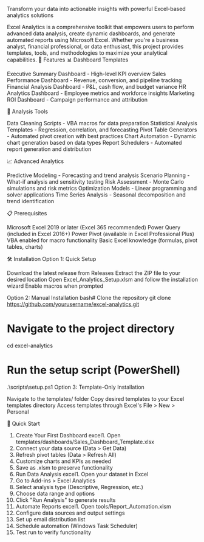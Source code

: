 Transform your data into actionable insights with powerful Excel-based analytics solutions

Excel Analytics is a comprehensive toolkit that empowers users to perform advanced data analysis, create dynamic dashboards, and generate automated reports using Microsoft Excel. Whether you're a business analyst, financial professional, or data enthusiast, this project provides templates, tools, and methodologies to maximize your analytical capabilities.
🚀 Features
📊 Dashboard Templates

Executive Summary Dashboard - High-level KPI overview
Sales Performance Dashboard - Revenue, conversion, and pipeline tracking
Financial Analysis Dashboard - P&L, cash flow, and budget variance
HR Analytics Dashboard - Employee metrics and workforce insights
Marketing ROI Dashboard - Campaign performance and attribution

🔧 Analysis Tools

Data Cleaning Scripts - VBA macros for data preparation
Statistical Analysis Templates - Regression, correlation, and forecasting
Pivot Table Generators - Automated pivot creation with best practices
Chart Automation - Dynamic chart generation based on data types
Report Schedulers - Automated report generation and distribution

📈 Advanced Analytics

Predictive Modeling - Forecasting and trend analysis
Scenario Planning - What-if analysis and sensitivity testing
Risk Assessment - Monte Carlo simulations and risk metrics
Optimization Models - Linear programming and solver applications
Time Series Analysis - Seasonal decomposition and trend identification

📋 Prerequisites

Microsoft Excel 2019 or later (Excel 365 recommended)
Power Query (included in Excel 2016+)
Power Pivot (available in Excel Professional Plus)
VBA enabled for macro functionality
Basic Excel knowledge (formulas, pivot tables, charts)

🛠️ Installation
Option 1: Quick Setup

Download the latest release from Releases
Extract the ZIP file to your desired location
Open Excel_Analytics_Setup.xlsm and follow the installation wizard
Enable macros when prompted

Option 2: Manual Installation
bash# Clone the repository
git clone https://github.com/yourusername/excel-analytics.git

# Navigate to the project directory
cd excel-analytics

# Run the setup script (PowerShell)
.\scripts\setup.ps1
Option 3: Template-Only Installation

Navigate to the templates/ folder
Copy desired templates to your Excel templates directory
Access templates through Excel's File > New > Personal

🎯 Quick Start
1. Create Your First Dashboard
excel1. Open templates/dashboards/Sales_Dashboard_Template.xlsx
2. Connect your data source (Data > Get Data)
3. Refresh pivot tables (Data > Refresh All)
4. Customize charts and KPIs as needed
5. Save as .xlsm to preserve functionality
2. Run Data Analysis
excel1. Open your dataset in Excel
2. Go to Add-ins > Excel Analytics
3. Select analysis type (Descriptive, Regression, etc.)
4. Choose data range and options
5. Click "Run Analysis" to generate results
3. Automate Reports
excel1. Open tools/Report_Automation.xlsm
2. Configure data sources and output settings
3. Set up email distribution list
4. Schedule automation (Windows Task Scheduler)
5. Test run to verify functionality
